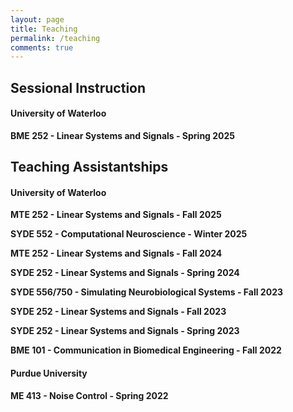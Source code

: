 ```yaml
---
layout: page
title: Teaching
permalink: /teaching
comments: true
---
```


<div class="row justify-content-between">
    <div class="col-md-8 pr-5">
        <div class="section-title">
            <h2><span>Sessional Instruction</span></h2>
        </div>
        <h4>University of Waterloo</h4>
        <p><b>BME 252 - Linear Systems and Signals - Spring 2025</b></p>
        <div class="section-title">
            <h2><span>Teaching Assistantships</span></h2>
        </div>
        <h4>University of Waterloo</h4>
        <p><b>MTE 252 - Linear Systems and Signals - Fall 2025</b></p>
        <p><b>SYDE 552 - Computational Neuroscience - Winter 2025</b></p>
        <p><b>MTE 252 - Linear Systems and Signals - Fall 2024</b></p>
        <p><b>SYDE 252 - Linear Systems and Signals - Spring 2024</b></p>
        <p><b>SYDE 556/750 - Simulating Neurobiological Systems - Fall 2023</b></p>
        <p><b>SYDE 252 - Linear Systems and Signals - Fall 2023</b></p>
        <p><b>SYDE 252 - Linear Systems and Signals - Spring 2023</b></p>
        <p><b>BME 101 - Communication in Biomedical Engineering - Fall 2022</b></p>
        <h4>Purdue University</h4>
        <p><b>ME 413 - Noise Control - Spring 2022</b></p>
    </div>
</div>
